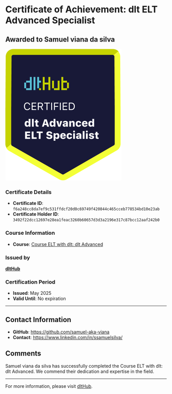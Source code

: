 
# Certificate of Achievement: dlt ELT Advanced Specialist

## Awarded to **Samuel viana da silva**

![Course Image](../badges/advanced_etl_specialist.png)

### Certificate Details
- **Certificate ID**: `f6a248cc8da7ef9c531ffdcf20d0c69749f420844c465cceb778534bd10e23ab`
- **Certificate Holder ID**: `3492f22dcc12697e28ea1feac3260b60657d3d3a2196e317c87bcc12aaf242b0`

### Course Information
- **Course**: [Course ELT with dlt: dlt Advanced](https://github.com/dlt-hub/dlthub-education/tree/main/courses/dlt_advanced_2025)

### Issued by
[**dltHub**](https://dlthub.com/) 

### Certification Period
- **Issued**: May 2025
- **Valid Until**: No expiration

---

## Contact Information
- **GitHub**: https://github.com/samuel-aka-viana
- **Contact**: https://www.linkedin.com/in/ssamuelsilva/

## Comments
Samuel viana da silva has successfully completed the Course ELT with dlt: dlt Advanced. We commend their dedication and expertise in the field.

---

For more information, please visit [dltHub](https://dlthub.com/).
    